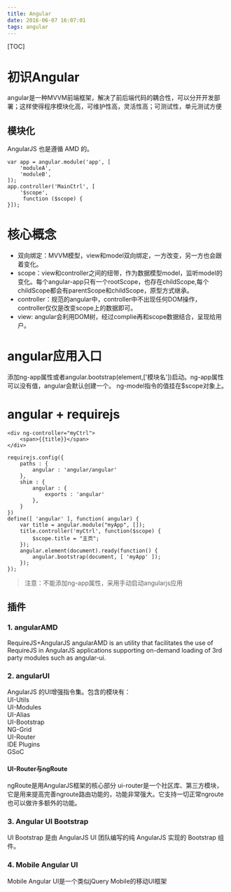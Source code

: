 ```yaml
---
title: Angular
date: 2016-06-07 16:07:01
tags: angular
---
```


[TOC]

# 初识Angular
angular是一种MVVM前端框架，解决了前后端代码的耦合性，可以分开开发部署；这样使得程序模块化高，可维护性高，灵活性高；可测试性，单元测试方便
## 模块化
AngularJS 也是遵循 AMD 的。

    var app = angular.module('app', [
        'moduleA',
        'moduleB',
    ]);
    app.controller('MainCtrl', [
        '$scope',
         function ($scope) {
    }]);
# 核心概念
- 双向绑定：MVVM模型，view和model双向绑定，一方改变，另一方也会跟着变化。
- scope：view和controller之间的纽带，作为数据模型model，监听model的变化。每个angular-app只有一个rootScope，也存在childScope,每个childScope都会有parentScope和childScope，原型方式继承。
- controller：规范的angular中，controller中不出现任何DOM操作，controller仅仅是改变scope上的数据即可。
- view: angular会利用DOM树，经过complie再和scope数据结合，呈现给用户。

# angular应用入口
添加ng-app属性或者angular.bootstrap(element,['模块名'])启动。ng-app属性可以没有值，angular会默认创建一个。
ng-model指令的值挂在$scope对象上。

# angular + requirejs

    <div ng-controller="myCtrl">
    	<span>{{title}}</span>
    </div>

    requirejs.config({
        paths : {
            angular : 'angular/angular'
        },
        shim : {
            angular : {
                exports : 'angular'
            },
        }
    })
    define([ 'angular' ], function( angular) {
        var title = angular.module("myApp", []);
        title.controller('myCtrl', function($scope) {
        	$scope.title = "主页";
        });
        angular.element(document).ready(function() {
        	angular.bootstrap(document, [ 'myApp' ]);
        });
    });
> 注意：不能添加ng-app属性，采用手动启动angularjs应用
## 插件
###  1. angularAMD
 RequireJS+AngularJS
angularAMD is an utility that facilitates the use of RequireJS in AngularJS applications supporting on-demand loading of 3rd party modules such as angular-ui.

###  2. angularUI
 AngularJS 的UI增强指令集。包含的模块有：      
    UI-Utils     
    UI-Modules     
    UI-Alias     
    UI-Bootstrap     
    NG-Grid     
    UI-Router     
    IDE Plugins     
    GSoC

#### **UI-Router与ngRoute**
ngRoute是用AngularJS框架的核心部分
ui-router是一个社区库、第三方模块，它是用来提高完善ngroute路由功能的，功能非常强大。它支持一切正常ngroute也可以做许多额外的功能。
###  3. Angular UI Bootstrap
 UI Bootstrap 是由 AngularJS UI 团队编写的纯 AngularJS 实现的 Bootstrap 组件。
###  4. Mobile Angular UI
 
Mobile Angular UI是一个类似jQuery Mobile的移动UI框架

